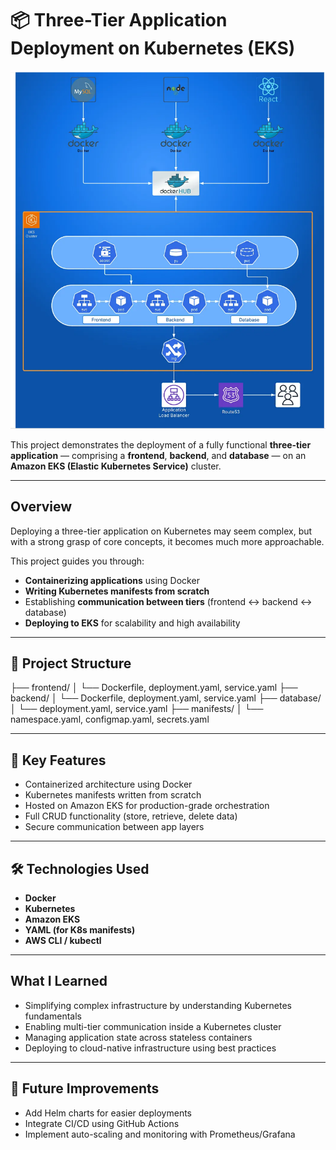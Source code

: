 # 📦 Three-Tier Application Deployment on Kubernetes (EKS)

![website](three-tier.png)

This project demonstrates the deployment of a fully functional **three-tier application** — comprising a **frontend**, **backend**, and **database** — on an **Amazon EKS (Elastic Kubernetes Service)** cluster.

---

##  Overview

Deploying a three-tier application on Kubernetes may seem complex, but with a strong grasp of core concepts, it becomes much more approachable.

This project guides you through:

-  **Containerizing applications** using Docker
-  **Writing Kubernetes manifests from scratch**
-  Establishing **communication between tiers** (frontend ↔ backend ↔ database)
-  **Deploying to EKS** for scalability and high availability

---

## 📁 Project Structure

├── frontend/
│ └── Dockerfile, deployment.yaml, service.yaml
├── backend/
│ └── Dockerfile, deployment.yaml, service.yaml
├── database/
│ └── deployment.yaml, service.yaml
├── manifests/
│ └── namespace.yaml, configmap.yaml, secrets.yaml


---

## 🎯 Key Features

- Containerized architecture using Docker
- Kubernetes manifests written from scratch
- Hosted on Amazon EKS for production-grade orchestration
- Full CRUD functionality (store, retrieve, delete data)
- Secure communication between app layers

---

## 🛠️ Technologies Used

- **Docker**
- **Kubernetes**
- **Amazon EKS**
- **YAML (for K8s manifests)**
- **AWS CLI / kubectl**

---

##  What I Learned

- Simplifying complex infrastructure by understanding Kubernetes fundamentals
- Enabling multi-tier communication inside a Kubernetes cluster
- Managing application state across stateless containers
- Deploying to cloud-native infrastructure using best practices

---

## 📌 Future Improvements

- Add Helm charts for easier deployments
- Integrate CI/CD using GitHub Actions
- Implement auto-scaling and monitoring with Prometheus/Grafana







